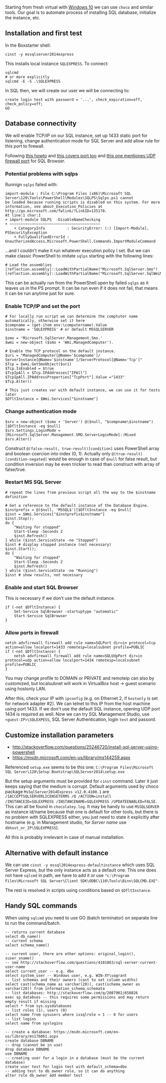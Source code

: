 Starting from fresh virtual with [Windows 10](virtualbox/windows10-base/Windows10-base-packer.md)
we can use `choco` and similar tools. Our goal is to automate process of installing SQL database,
initialize the instance, etc.

## Installation and first test

In the Boxstarter shell:
```
cinst -y mssqlserver2014express
```

This installs local instance `SQLEXPRESS`. To connect:
```
sqlcmd
# or more explicitly
sqlcmd -E -S .\SQLEXPRESS
```

In SQL then, we will create our user we will be connecting to:
```
create login test with password = '...', check_expiration=off, check_policy=off;
GO
```

## Database connectivity

We will enable TCP/IP on our SQL instance, set up 1433 static port for listening, change
authentication mode for SQL Server and add allow rule for this port to firewall.

Following [this howto](https://technet.microsoft.com/en-us/library/dd206997%28v=sql.105%29.aspx)
and [this covers port too](http://blog.dbi-services.com/sql-server-2012-configuring-your-tcp-port-via-powershell/)
and [this one mentiones UDP firewall port](http://blog.citrix24.com/configure-sql-express-to-accept-remote-connections/)
for SQL Browser.

### Potential problems with sqlps

Runnign `sqlps` failed with:
```
import-module : File C:\Program Files (x86)\Microsoft SQL Server\120\Tools\PowerShell\Modules\SQLPS\Sqlps.ps1 cannot
be loaded because running scripts is disabled on this system. For more information, see about_Execution_Policies at
http://go.microsoft.com/fwlink/?LinkID=135170.
At line:1 char:1
+ import-module SQLPS  -DisableNameChecking
+ ~~~~~~~~~~~~~~~~~~~~~~~~~~~~~~~~~~~~~~~~~
    + CategoryInfo          : SecurityError: (:) [Import-Module], PSSecurityException
    + FullyQualifiedErrorId : UnauthorizedAccess,Microsoft.PowerShell.Commands.ImportModuleCommand
```
...and I couldn't make it run whatever execution policy I set. But we can make classic PowerShell
to imitate `sqlps` starting with the following lines:
```
# Load the assemblies
[reflection.assembly]::LoadWithPartialName("Microsoft.SqlServer.Smo")
[reflection.assembly]::LoadWithPartialName("Microsoft.SqlServer.SqlWmiManagement")
```
This can be actually run from the PowerShell open by failed `sqlps` as it leaves us in the PS
prompt. It can be run even if it does not fail, that means it can be run anytime just for sure.

### Enable TCP/IP and set the port

```
# For locally run script we can determine the comptuter name automatically, otherwise set it here
$compname = (get-item env:\computername).Value
$instname = 'SQLEXPRESS' # or default MSSQLSERVER

$smo = 'Microsoft.SqlServer.Management.Smo.'
$wmi = new-object ($smo + 'Wmi.ManagedComputer').

# Enable the TCP protocol on the default instance.
$uri = "ManagedComputer[@Name='$compname']/ ServerInstance[@Name='$instname']/ServerProtocol[@Name='Tcp']"
$Tcp = $wmi.GetSmoObject($uri)
$Tcp.IsEnabled = $true
$TcpIpAll = $Tcp.IPAddresses["IPAll"]
$TcpIpAll.IPAddressProperties["TcpPort"].Value ="1433"
$Tcp.Alter()

# This just creates var with default instance, we can use it for tests later
$DfltInstance = $Wmi.Services["$instname"]
```

### Change authentication mode

```
$srv = new-object ($smo + 'Server') @($null, "$compname\$instname")[$DfltInstance -eq $null] 
$srv.Settings.LoginMode = [Microsoft.SqlServer.Management.SMO.ServerLoginMode]::Mixed
$srv.Alter()
```

Construct `@(false-result, true-result)[condition]` uses PowerShell array and boolean coercion
into index (0, 1). Actually only `@(true-result)[condition-negated]` would be enough in case
of `$null` for false result, but condition inversion may be even trickier to read than construct
with array of false/true.

### Restart MS SQL Server

```
# repeat the lines from previous script all the way to the $instname definition

# Get a reference to the default instance of the Database Engine.
$instprefix = @($null, 'MSSQL$')[$DfltInstance -eq $null]
$inst = $Wmi.Services["$instprefix$instname"]
$inst.Stop();
do {
	"Waiting for stopped"
	Start-Sleep -Seconds 2
	$inst.Refresh()
} while ($inst.ServiceState -ne "Stopped") 
$inst # display stopped instance (not necessary) 
$inst.Start();
do {
	"Waiting for stopped"
	Start-Sleep -Seconds 2
	$inst.Refresh()
} while ($inst.ServiceState -ne "Running")
$inst # show results, not necessary
```

### Enable and start SQL Browser

This is necessary if we don't use the default instance.

```
if (-not $DfltInstance) {
	Set-Service SqlBrowser -startuptype "automatic"
	Start-Service SqlBrowser
}
```

### Allow ports in firewall

```
netsh advfirewall firewall add rule name=SQLPort dir=in protocol=tcp action=allow localport=1433 remoteip=localsubnet profile=PUBLIC
if (-not $DfltInstance) {
	netsh advfirewall firewall add rule name=SQLUdpPort dir=in protocol=udp action=allow localport=1434 remoteip=localsubnet profile=PUBLIC
}
```
You may change profile to DOMAIN or PRIVATE and remoteip can also by customized, but localsubnet
will work in VirtualBox host -> guest scenario using hostonly LAN.

After this, check your IP with `ipconfig` (e.g. on Ethernet 2, if `hostonly` is set for network
adapter #2). We can telnet to this IP from the host machine using port 1433. If we don't use the
default SQL instance, opening UDP port 1434 is required as well. Now we can try SQL Management
Studio, use `<guest-IP>\SQLEXPESS`, SQL Server Authentication, login `test` and passord.


## Customize installation parameters

* http://stackoverflow.com/questions/25246720/install-sql-server-using-powershell
* https://msdn.microsoft.com/en-us/library/ms144259.aspx

Referenced `setup.exe` seems to be this one:
`C:\Program Files\Microsoft SQL Server\120\Setup Bootstrap\SQLServer2014\setup.exe`

But the setup arguments must be provided for `cinst` command. Later it just keeps saying that
the medium is corrupt. Default arguments used by choco package `MsSqlServer2014Express v12.0.4100.1`
are `/IACCEPTSQLSERVERLICENSETERMS /Q /ACTION=install /INSTANCEID=SQLEXPRESS /INSTANCENAME=SQLEXPRESS /UPDATEENABLED=FALSE`.
This can all be found in `chocolatey.log`. It may be handy to use `MSSQLSERVER` as instance id/name
because that one is default for other tools, but there is no problem with SQLEXPRESS either, you
just need to state it explicitly after hostname (e.g. in Management studio, for _Server name_ use
`dbhost_or_IP\SQLEXPRESS`).

All this is probably irrelevant in case of manual installation.

## Alternative with default instance

We can use `cinst -y mssql2014express-defaultinstance` which uses SQL Server Express, but the
only instance acts as a default one. This one does not have `sqlcmd` in path, we have to add
it or use `"c:\Program Files\Microsoft SQL Server\Client SDK\ODBC\110\Tools\Binn\SQLCMD.EXE"`.

The rest is resolved in scripts using conditions based on `$DfltInstance`.

## Handy SQL commands

When using `sqlcmd` you need to use GO (batch terminator) on separate line to run the command/batch.
```
-- returns current database
select db_name()
-- current schema
select schema_name()

-- current user, there are other options: original_login(), suser_sname()
-- see http://stackoverflow.com/questions/4101863/sql-server-current-user-name
select current_user -- e.g. dbo
select system_user -- Windows user, e.g. WIN-XY\vagrant
-- list schemas and their owners (cast to set column widths)
select cast(schema_name as varchar(20)), cast(schema_owner as varchar(20)) from information_schema.schemata
-- list databases: http://stackoverflow.com/q/2087902/658826
exec sp_databses -- this requires some permissions and may return empty result if missing
select * from sys.sysdatabases
-- list roles (1), users (0)
select name from sysusers where issqlrole = 1 -- 0 for users
-- list logins
select name from syslogins

-- create a database: https://msdn.microsoft.com/en-us/library/ms176061.aspx
create database DBNAME
-- drop (cannot be in use)
drop database DBNAME
use DBNAME
-- creating user for a login in a database (must be the current database)
create user test for login test with default_schema=dbo
-- adding test to db_owner role, so it can do anything
alter role db_owner add member test
```
